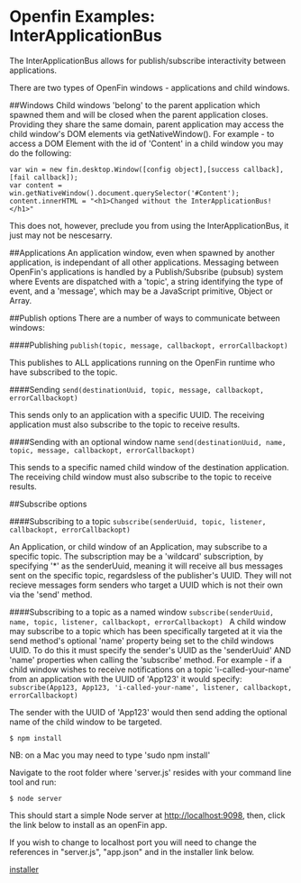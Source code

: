 # Openfin Examples: InterApplicationBus
The InterApplicationBus allows for publish/subscribe interactivity between applications.

There are two types of OpenFin windows - applications and child windows. 

##Windows
Child windows 'belong' to the parent application which spawned them and will be closed when the parent application closes. Providing they share the same domain, parent application may access the child window's DOM elements via getNativeWindow(). For example - to access a DOM Element with the id of 'Content' in a child window you may do the following:

```
var win = new fin.desktop.Window([config object],[success callback],[fail callback]);
var content = win.getNativeWindow().document.querySelector('#Content');
content.innerHTML = "<h1>Changed without the InterApplicationBus!</h1>"
```
This does not, however, preclude you from using the InterApplicationBus, it just may not be nescesarry.

##Applications
An application window, even when spawned by another application, is independant of all other applications. Messaging between OpenFin's applications is handled by a Publish/Subsribe (pubsub) system where Events are dispatched with a 'topic', a string identifying the type of event, and a 'message', which may be a JavaScript primitive, Object or Array.

##Publish options
There are a number of ways to communicate between windows:

####Publishing 
```publish(topic, message, callbackopt, errorCallbackopt)```

This publishes to ALL applications running on the OpenFin runtime who have subscribed to the topic.

####Sending
```send(destinationUuid, topic, message, callbackopt, errorCallbackopt)```

This sends only to an application with a specific UUID. The receiving application must also subscribe to the topic to receive results.

####Sending with an optional window name
```send(destinationUuid, name, topic, message, callbackopt, errorCallbackopt)```

This sends to a specific named child window of the destination application. The receiving child window must also subscribe to the topic to receive results.

##Subscribe options

####Subscribing to a topic
```subscribe(senderUuid, topic, listener, callbackopt, errorCallbackopt) ```

An Application, or child window of an Application, may subscribe to a specific topic. The subscription may be a 'wildcard' subscription, by specifying '*' as the senderUuid, meaning it will receive all bus messages sent on the specific topic, regardsless of the publisher's UUID. They will not recieve messages form senders who target a UUID which is not their own via the 'send' method.

####Subscribing to a topic as a named window
```subscribe(senderUuid, name, topic, listener, callbackopt, errorCallbackopt) ```
A child window may subscribe to a topic which has been specifically targeted at it via the send method's optional 'name' property being set to the child windows UUID. To do this it must specify the sender's UUID as the  'senderUuid' AND 'name' properties when calling the 'subscribe' method. For example - if a child window wishes to receive notifications on a topic 'i-called-your-name' from an application with the UUID of 'App123' it would specify:
```subscribe(App123, App123, 'i-called-your-name', listener, callbackopt, errorCallbackopt) ```

The sender with the UUID of 'App123' would then send adding the optional name of the child window to be targeted.

```
$ npm install
```
NB: on a Mac you may need to type 'sudo npm install'

Navigate to the root folder where 'server.js' resides with your command line tool and run:

```
$ node server
```

This should start a simple Node server at [http://localhost:9098](http://localhost:9098), then, click the link below to install as an openFin app.

If you wish to change to localhost port you will need to change the references in "server.js", "app.json" and in the installer link below.

[installer](https://dl.openfin.co/services/download?fileName=inter-app-api&config=http://localhost:9098/app.json)





